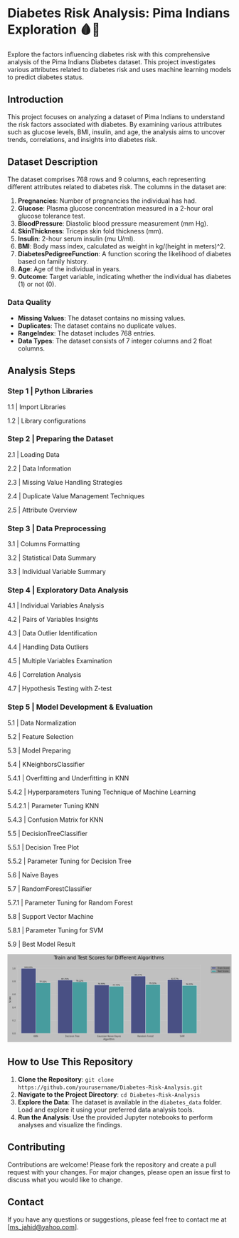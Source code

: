 # Diabetes Risk Analysis: Pima Indians Exploration 🩸💉

Explore the factors influencing diabetes risk with this comprehensive analysis of the Pima Indians Diabetes dataset. This project investigates various attributes related to diabetes risk and uses machine learning models to predict diabetes status.

## Introduction

This project focuses on analyzing a dataset of Pima Indians to understand the risk factors associated with diabetes. By examining various attributes such as glucose levels, BMI, insulin, and age, the analysis aims to uncover trends, correlations, and insights into diabetes risk.

## Dataset Description

The dataset comprises 768 rows and 9 columns, each representing different attributes related to diabetes risk. The columns in the dataset are:

1. **Pregnancies**: Number of pregnancies the individual has had.
2. **Glucose**: Plasma glucose concentration measured in a 2-hour oral glucose tolerance test.
3. **BloodPressure**: Diastolic blood pressure measurement (mm Hg).
4. **SkinThickness**: Triceps skin fold thickness (mm).
5. **Insulin**: 2-hour serum insulin (mu U/ml).
6. **BMI**: Body mass index, calculated as weight in kg/(height in meters)^2.
7. **DiabetesPedigreeFunction**: A function scoring the likelihood of diabetes based on family history.
8. **Age**: Age of the individual in years.
9. **Outcome**: Target variable, indicating whether the individual has diabetes (1) or not (0).

### Data Quality

- **Missing Values**: The dataset contains no missing values.
- **Duplicates**: The dataset contains no duplicate values.
- **RangeIndex**: The dataset includes 768 entries.
- **Data Types**: The dataset consists of 7 integer columns and 2 float columns.

## Analysis Steps

### Step 1 | Python Libraries

1.1 | Import Libraries

1.2 | Library configurations

### Step 2 | Preparing the Dataset

2.1 | Loading Data

2.2 | Data Information

2.3 | Missing Value Handling Strategies

2.4 | Duplicate Value Management Techniques

2.5 | Attribute Overview

### Step 3 | Data Preprocessing

3.1 | Columns Formatting

3.2 | Statistical Data Summary

3.3 | Individual Variable Summary

### Step 4 | Exploratory Data Analysis

4.1 | Individual Variables Analysis

4.2 | Pairs of Variables Insights

4.3 | Data Outlier Identification

4.4 | Handling Data Outliers

4.5 | Multiple Variables Examination

4.6 | Correlation Analysis

4.7 | Hypothesis Testing with Z-test

### Step 5 | Model Development & Evaluation

5.1 | Data Normalization

5.2 | Feature Selection

5.3 | Model Preparing

5.4 | KNeighborsClassifier

5.4.1 | Overfitting and Underfitting in KNN

5.4.2 | Hyperparameters Tuning Technique of Machine Learning

5.4.2.1 | Parameter Tuning KNN

5.4.3 | Confusion Matrix for KNN

5.5 | DecisionTreeClassifier

5.5.1 | Decision Tree Plot

5.5.2 | Parameter Tuning for Decision Tree

5.6 | Naïve Bayes

5.7 | RandomForestClassifier

5.7.1 | Parameter Tuning for Random Forest

5.8 | Support Vector Machine

5.8.1 | Parameter Tuning for SVM

5.9 | Best Model Result

![Best Model Result](diabetes_charts/Best%20Model%20Result.png)

## How to Use This Repository

1. **Clone the Repository**: `git clone https://github.com/yourusername/Diabetes-Risk-Analysis.git`
2. **Navigate to the Project Directory**: `cd Diabetes-Risk-Analysis`
3. **Explore the Data**: The dataset is available in the `diabetes_data` folder. Load and explore it using your preferred data analysis tools.
4. **Run the Analysis**: Use the provided Jupyter notebooks to perform analyses and visualize the findings.

## Contributing

Contributions are welcome! Please fork the repository and create a pull request with your changes. For major changes, please open an issue first to discuss what you would like to change.

## Contact

If you have any questions or suggestions, please feel free to contact me at [ms_jahid@yahoo.com].
